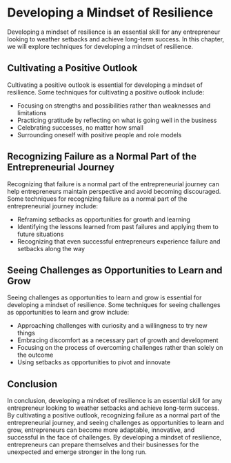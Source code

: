Developing a Mindset of Resilience
==================================================================

Developing a mindset of resilience is an essential skill for any entrepreneur looking to weather setbacks and achieve long-term success. In this chapter, we will explore techniques for developing a mindset of resilience.

Cultivating a Positive Outlook
------------------------------

Cultivating a positive outlook is essential for developing a mindset of resilience. Some techniques for cultivating a positive outlook include:

* Focusing on strengths and possibilities rather than weaknesses and limitations
* Practicing gratitude by reflecting on what is going well in the business
* Celebrating successes, no matter how small
* Surrounding oneself with positive people and role models

Recognizing Failure as a Normal Part of the Entrepreneurial Journey
-------------------------------------------------------------------

Recognizing that failure is a normal part of the entrepreneurial journey can help entrepreneurs maintain perspective and avoid becoming discouraged. Some techniques for recognizing failure as a normal part of the entrepreneurial journey include:

* Reframing setbacks as opportunities for growth and learning
* Identifying the lessons learned from past failures and applying them to future situations
* Recognizing that even successful entrepreneurs experience failure and setbacks along the way

Seeing Challenges as Opportunities to Learn and Grow
----------------------------------------------------

Seeing challenges as opportunities to learn and grow is essential for developing a mindset of resilience. Some techniques for seeing challenges as opportunities to learn and grow include:

* Approaching challenges with curiosity and a willingness to try new things
* Embracing discomfort as a necessary part of growth and development
* Focusing on the process of overcoming challenges rather than solely on the outcome
* Using setbacks as opportunities to pivot and innovate

Conclusion
----------

In conclusion, developing a mindset of resilience is an essential skill for any entrepreneur looking to weather setbacks and achieve long-term success. By cultivating a positive outlook, recognizing failure as a normal part of the entrepreneurial journey, and seeing challenges as opportunities to learn and grow, entrepreneurs can become more adaptable, innovative, and successful in the face of challenges. By developing a mindset of resilience, entrepreneurs can prepare themselves and their businesses for the unexpected and emerge stronger in the long run.
